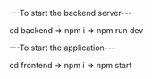 ---To start the backend server---

cd backend =>
npm i =>
npm run dev

---To start the application---

cd frontend =>
npm i =>
npm start
